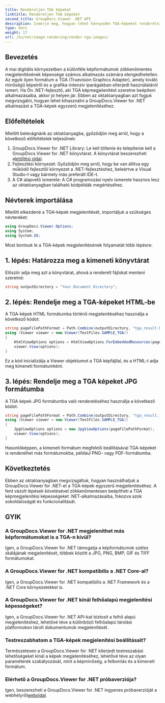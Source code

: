 ```yaml
---
title: Rendereljen TGA képeket
linktitle: Rendereljen TGA képeket
second_title: GroupDocs.Viewer .NET API
description: Ismerje meg, hogyan lehet könnyedén TGA-képeket renderelni .NET-alkalmazásokban a GroupDocs.Viewer segítségével. Növelje képmegjelenítési képességeit.
type: docs
weight: 17
url: /hu/net/image-rendering/render-tga-images/
---
```

## Bevezetés
A mai digitális környezetben a különféle képformátumok zökkenőmentes megjelenítésének képessége számos alkalmazás számára elengedhetetlen. Az egyik ilyen formátum a TGA (Truevision Graphics Adapter), amely kiváló minőségű képeiről és a grafika-intenzív iparágakban elterjedt használatáról ismert. Ha Ön .NET-fejlesztő, aki TGA képmegjelenítést szeretne beépíteni alkalmazásaiba, akkor jó helyen jár. Ebben az oktatóanyagban azt fogjuk megvizsgálni, hogyan lehet kihasználni a GroupDocs.Viewer for .NET alkalmazást a TGA-képek egyszerű megjelenítéséhez.
## Előfeltételek
Mielőtt belevágnánk az oktatóanyagba, győződjön meg arról, hogy a következő előfeltételek teljesülnek:
1.  GroupDocs.Viewer for .NET Library: Le kell töltenie és telepítenie kell a GroupDocs.Viewer for .NET könyvtárat. A könyvtárat beszerezheti a[letöltési oldal](https://releases.groupdocs.com/viewer/net/).
2. Fejlesztési környezet: Győződjön meg arról, hogy be van állítva egy működő fejlesztői környezet a .NET-fejlesztéshez, beleértve a Visual Studio-t vagy bármely más preferált IDE-t.
3. A C# alapvető ismerete: A C# programozási nyelv ismerete hasznos lesz az oktatóanyagban található kódpéldák megértéséhez.

## Névterek importálása
Mielőtt elkezdené a TGA-képek megjelenítését, importáljuk a szükséges névtereket:
```csharp
using GroupDocs.Viewer.Options;
using System;
using System.IO;
```
Most bontsuk le a TGA-képek megjelenítésének folyamatát több lépésre:
## 1. lépés: Határozza meg a kimeneti könyvtárat
Először adja meg azt a könyvtárat, ahová a renderelt fájlokat menteni szeretné:
```csharp
string outputDirectory = "Your Document Directory";
```
## 2. lépés: Rendelje meg a TGA-képeket HTML-be
A TGA-képek HTML formátumba történő megjelenítéséhez használja a következő kódot:
```csharp
string pageFilePathFormat = Path.Combine(outputDirectory, "tga_result.html");
using (Viewer viewer = new Viewer(TestFiles.SAMPLE_TGA))
{
    HtmlViewOptions options = HtmlViewOptions.ForEmbeddedResources(pageFilePathFormat);
    viewer.View(options);
}
```
Ez a kód inicializálja a Viewer objektumot a TGA képfájllal, és a HTML-t adja meg kimeneti formátumként.
## 3. lépés: Rendelje meg a TGA képeket JPG formátumba
A TGA képek JPG formátumba való rendereléséhez használja a következő kódot:
```csharp
string pageFilePathFormat = Path.Combine(outputDirectory, "tga_result.jpg");
using (Viewer viewer = new Viewer(TestFiles.SAMPLE_TGA))
{
    JpgViewOptions options = new JpgViewOptions(pageFilePathFormat);
    viewer.View(options);
}
```
Hasonlóképpen, a kimeneti formátum megfelelő beállításával TGA-képeket is renderelhet más formátumokba, például PNG- vagy PDF-formátumba.

## Következtetés
Ebben az oktatóanyagban megvizsgáltuk, hogyan használhatjuk a GroupDocs.Viewer for .NET-et a TGA-képek egyszerű megjelenítéséhez. A fent vázolt lépések követésével zökkenőmentesen beépítheti a TGA képmegjelenítési képességeket .NET-alkalmazásaiba, fokozva azok sokoldalúságát és funkcionalitását.
## GYIK
### A GroupDocs.Viewer for .NET megjeleníthet más képformátumokat is a TGA-n kívül?
Igen, a GroupDocs.Viewer for .NET támogatja a képformátumok széles skálájának megjelenítését, többek között a JPG, PNG, BMP, GIF és TIFF formátumokat.
### A GroupDocs.Viewer for .NET kompatibilis a .NET Core-al?
Igen, a GroupDocs.Viewer for .NET kompatibilis a .NET Framework és a .NET Core környezetekkel is.
### A GroupDocs.Viewer for .NET kínál felhőalapú megjelenítési képességeket?
Igen, a GroupDocs.Viewer for .NET API-kat biztosít a felhő alapú megjelenítéshez, lehetővé téve a különböző felhőalapú tárolási platformokon tárolt dokumentumok megjelenítését.
### Testreszabhatom a TGA-képek megjelenítési beállításait?
Természetesen a GroupDocs.Viewer for .NET kiterjedt testreszabási lehetőségeket kínál a képek megjelenítéséhez, lehetővé téve az olyan paraméterek szabályozását, mint a képminőség, a felbontás és a kimeneti formátum.
### Elérhető a GroupDocs.Viewer for .NET próbaverziója?
 Igen, beszerezheti a GroupDocs.Viewer for .NET ingyenes próbaverzióját a webhelyről[weboldal](https://releases.groupdocs.com/).